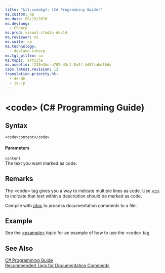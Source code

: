 ```yaml
---
title: "&lt;code&gt; (C# Programming Guide)"
ms.custom: na
ms.date: 09/19/2016
ms.devlang: 
  - CSharp
ms.prod: visual-studio-dev14
ms.reviewer: na
ms.suite: na
ms.technology: 
  - devlang-csharp
ms.tgt_pltfrm: na
ms.topic: article
ms.assetid: f235e3bc-a709-43cf-8a9f-bd57cabdf6da
caps.latest.revision: 12
translation.priority.ht: 
  - de-de
  - ja-jp
---
```

# &lt;code&gt; (C# Programming Guide)
## Syntax  
  
```  
<code>content</code>  
```  
  
#### Parameters  
 `content`  
 The text you want marked as code.  
  
## Remarks  
 The <code\> tag gives you a way to indicate multiple lines as code. Use [<c\>](../vs140/-c---C#-Programming-Guide-.md) to indicate that text within a description should be marked as code.  
  
 Compile with [/doc](../Topic/-doc%20\(C%23%20Compiler%20Options\).md) to process documentation comments to a file.  
  
## Example  
 See the [<example\>](../vs140/-example---C#-Programming-Guide-.md) topic for an example of how to use the <code\> tag.  
  
## See Also  
 [C# Programming Guide](../vs140/C#-Programming-Guide.md)   
 [Recommended Tags for Documentation Comments](../vs140/Recommended-Tags-for-Documentation-Comments--C#-Programming-Guide-.md)